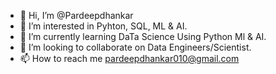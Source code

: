 - 👋 Hi, I’m @Pardeepdhankar
- 👀 I’m interested in Pyhton, SQL, ML & AI.
- 🌱 I’m currently learning DaTa Science Using Python Ml & AI.
- 💞️ I’m looking to collaborate on Data Engineers/Scientist.
- 📫 How to reach me pardeepdhankar010@gmail.com

<!---
Pardeepdhankar/Pardeepdhankar is a ✨ special ✨ repository because its `README.md` (this file) appears on your GitHub profile.
You can click the Preview link to take a look at your changes.
--->
